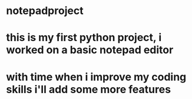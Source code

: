 # notepadproject
# this is my first python project, i worked on a basic notepad editor
# with time when i improve my coding skills i'll add some more features
